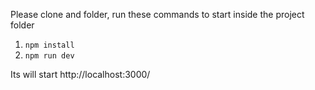 Please clone and folder, run these commands to start inside the project folder

1) `npm install`
2) `npm run dev`


Its will start http://localhost:3000/
